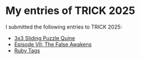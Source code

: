 # My entries of TRICK 2025

I submitted the following entries to TRICK 2025:

* [3x3 Sliding Puzzle Quine](./1-sliding-puzzle/)
* [Episode VII: The False Awakens](./2-the-false-awakens/)
* [Ruby Tags](./3-ruby-tags/)
